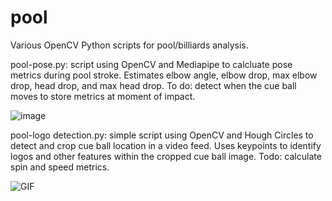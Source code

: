 # pool
Various OpenCV Python scripts for pool/billiards analysis.

pool-pose.py:  script using OpenCV and Mediapipe to calcluate pose metrics during pool stroke.  Estimates elbow angle, elbow drop, max elbow drop, head drop, and max head drop.  To do:  detect when the cue ball moves to store metrics at moment of impact.

![image](https://user-images.githubusercontent.com/62845571/232592539-92e520c7-586a-4d1d-aaa2-ed287ced1d0e.png)

pool-logo detection.py:  simple script using OpenCV and Hough Circles to detect and crop cue ball location in a video feed.  Uses keypoints to identify logos and other features within the cropped cue ball image.  Todo:  calculate spin and speed metrics.

![GIF](https://user-images.githubusercontent.com/62845571/232593153-bca554d9-f3bc-4c73-997f-acaea8fd9cc4.gif)
